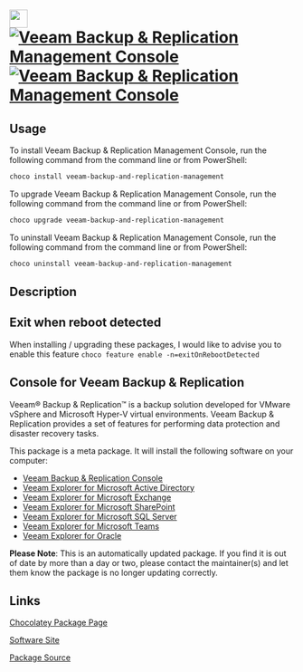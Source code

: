 ﻿# <img src="https://cdn.jsdelivr.net/gh/mkevenaar/chocolatey-packages@9c945e67b686ffd19927bdf96fcdf4f264a6dc41/icons/veeam-backup-and-replication-management.png" width="32" height="32"/> [![Veeam Backup & Replication Management Console](https://img.shields.io/chocolatey/v/veeam-backup-and-replication-management.svg?label=Veeam+Backup+%26+Replication+Management+Console)](https://community.chocolatey.org/packages/veeam-backup-and-replication-management) [![Veeam Backup & Replication Management Console](https://img.shields.io/chocolatey/dt/veeam-backup-and-replication-management.svg)](https://community.chocolatey.org/packages/veeam-backup-and-replication-management)

## Usage

To install Veeam Backup & Replication Management Console, run the following command from the command line or from PowerShell:

```powershell
choco install veeam-backup-and-replication-management
```

To upgrade Veeam Backup & Replication Management Console, run the following command from the command line or from PowerShell:

```powershell
choco upgrade veeam-backup-and-replication-management
```

To uninstall Veeam Backup & Replication Management Console, run the following command from the command line or from PowerShell:

```powershell
choco uninstall veeam-backup-and-replication-management
```

## Description

## Exit when reboot detected

When installing / upgrading these packages, I would like to advise you to enable this feature `choco feature enable -n=exitOnRebootDetected`

## Console for Veeam Backup & Replication

Veeam® Backup & Replication™ is a backup solution developed for VMware vSphere and Microsoft Hyper-V virtual environments. Veeam Backup & Replication provides a set of features for performing data protection and disaster recovery tasks.

This package is a meta package. It will install the following software on your computer:

- [Veeam Backup & Replication Console](https://chocolatey.org/packages/veeam-backup-and-replication-console)
- [Veeam Explorer for Microsoft Active Directory](https://chocolatey.org/packages/veeam-explorer-for-microsoft-active-directory)
- [Veeam Explorer for Microsoft Exchange](https://chocolatey.org/packages/veeam-explorer-for-microsoft-exchange)
- [Veeam Explorer for Microsoft SharePoint](https://chocolatey.org/packages/veeam-explorer-for-microsoft-sharepoint)
- [Veeam Explorer for Microsoft SQL Server](https://chocolatey.org/packages/veeam-explorer-for-microsoft-sql-server)
- [Veeam Explorer for Microsoft Teams](https://chocolatey.org/packages/veeam-explorer-for-microsoft-teams)
- [Veeam Explorer for Oracle](https://chocolatey.org/packages/veeam-explorer-for-oracle)

**Please Note**: This is an automatically updated package. If you find it is
out of date by more than a day or two, please contact the maintainer(s) and
let them know the package is no longer updating correctly.


## Links

[Chocolatey Package Page](https://community.chocolatey.org/packages/veeam-backup-and-replication-management)

[Software Site](http://www.veeam.com/)

[Package Source](https://github.com/mkevenaar/chocolatey-packages/tree/master/automatic/veeam-backup-and-replication-management)

